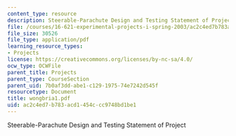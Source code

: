 ```yaml
---
content_type: resource
description: Steerable-Parachute Design and Testing Statement of Project
file: /courses/16-621-experimental-projects-i-spring-2003/ac2c4ed7b783acd1454ccc9748bd1be1_wongbria1.pdf
file_size: 30526
file_type: application/pdf
learning_resource_types:
- Projects
license: https://creativecommons.org/licenses/by-nc-sa/4.0/
ocw_type: OCWFile
parent_title: Projects
parent_type: CourseSection
parent_uid: 7b0af3dd-abe1-c129-1975-74e7242d545f
resourcetype: Document
title: wongbria1.pdf
uid: ac2c4ed7-b783-acd1-454c-cc9748bd1be1
---
```

Steerable-Parachute Design and Testing Statement of Project